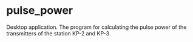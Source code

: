 # pulse_power
Desktop application. The program for calculating the pulse power of the transmitters of the station KP-2 and KP-3
